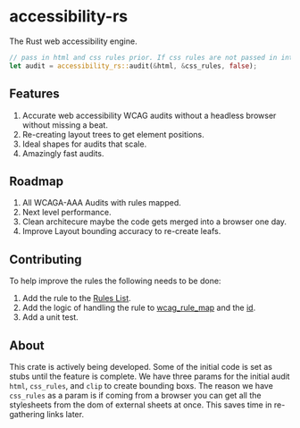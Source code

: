# accessibility-rs

The Rust web accessibility engine.

```rs
// pass in html and css rules prior. If css rules are not passed in internal extraction is performed.
let audit = accessibility_rs::audit(&html, &css_rules, false);
```

## Features

1. Accurate web accessibility WCAG audits without a headless browser without missing a beat.
2. Re-creating layout trees to get element positions.
3. Ideal shapes for audits that scale.
4. Amazingly fast audits.

## Roadmap

1. All WCAGA-AAA Audits with rules mapped.
2. Next level performance.
3. Clean architecure maybe the code gets merged into a browser one day.
4. Improve Layout bounding accuracy to re-create leafs.

## Contributing

To help improve the rules the following needs to be done:

1. Add the rule to the [Rules List](./RULES.md).
1. Add the logic of handling the rule to [wcag_rule_map](./accessibility-rs/src/engine/rules/wcag_rule_map.rs) and the [id](./accessibility-rs/src/engine/rules/ids.rs).
1. Add a unit test.

## About

This crate is actively being developed. Some of the initial code is set as stubs until the feature is complete.
We have three params for the initial audit `html`, `css_rules`, and `clip` to create bounding boxs. The reason we have `css_rules` as a param is if coming from a browser
you can get all the stylesheets from the dom of external sheets at once. This saves time in re-gathering links later.
